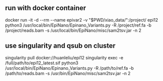## run with docker container 
docker run -it -d --rm --name epivar2 -v "$PWD/xiao_data/":/project/ epi12 python3 /usr/local/bin/EpiNano/Epinano_Variants.py -R /project/ref.fa -b /project/reads.bam -s /usr/local/bin/EpiNano/misc/sam2tsv.jar -n 2

## use singularity and qsub on cluster
singularity pull docker://huanleliu/epi12
singularity exec -e /full/path/to/epi12_latest.sif python3 /usr/local/bin/EpiNano/Epinano_Variants.py -R /path/to/ref.fa -b /path/to/reads.bam -s /usr/bin/EpiNano/misc/sam2tsv.jar -n 2

